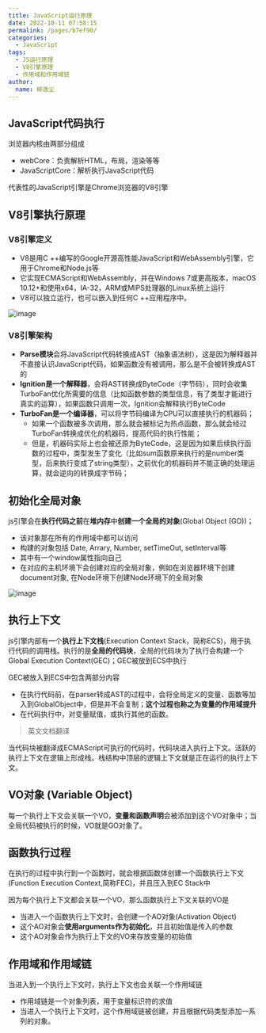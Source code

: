 ```yaml
---
title: JavaScript运行原理
date: 2022-10-11 07:58:15
permalink: /pages/b7ef90/
categories:
  - JavaScript
tags:
  - JS运行原理
  - V8引擎原理
  - 作用域和作用域链
author: 
  name: 柳逸尘
---
```


## JavaScript代码执行

浏览器内核由两部分组成

- webCore：负责解析HTML，布局，渲染等等
- JavaScriptCore：解析执行JavaScript代码

代表性的JavaScript引擎是Chrome浏览器的V8引擎

## V8引擎执行原理

### V8引擎定义

- V8是用C ++编写的Google开源高性能JavaScript和WebAssembly引擎，它用于Chrome和Node.js等
- 它实现ECMAScript和WebAssembly，并在Windows 7或更高版本，macOS 10.12+和使用x64，IA-32，ARM或MIPS处理器的Linux系统上运行
- V8可以独立运行，也可以嵌入到任何C ++应用程序中。

![image](https://cdn.staticaly.com/gh/liuyichens/blog_img@main/image.e3zpvwu03aw.webp)

### V8引擎架构

- **Parse模块**会将JavaScript代码转换成AST（抽象语法树），这是因为解释器并不直接认识JavaScript代码，如果函数没有被调用，那么是不会被转换成AST的
- **Ignition是一个解释器**，会将AST转换成ByteCode（字节码），同时会收集TurboFan优化所需要的信息（比如函数参数的类型信息，有了类型才能进行真实的运算），如果函数只调用一次，Ignition会解释执行ByteCode
- **TurboFan是一个编译器**，可以将字节码编译为CPU可以直接执行的机器码；
  - 如果一个函数被多次调用，那么就会被标记为热点函数，那么就会经过TurboFan转换成优化的机器码，提高代码的执行性能；
  - 但是，机器码实际上也会被还原为ByteCode，这是因为如果后续执行函数的过程中，类型发生了变化（比如sum函数原来执行的是number类型，后来执行变成了string类型），之前优化的机器码并不能正确的处理运算，就会逆向的转换成字节码；

## 初始化全局对象

js引擎会在**执行代码之前**在**堆内存**中**创建一个全局的对象**(Global Object  (GO))；

- 该对象那在所有的作用域中都可以访问
- 构建的对象包括 Date, Arrary, Number, setTimeOut, setInterval等
- 其中有一个window属性指向自己
- 在对应的主机环境下会创建对应的全局对象，例如在浏览器环境下创建document对象, 在Node环境下创建Node环境下的全局对象

![image](https://cdn.staticaly.com/gh/liuyichens/blog_img@main/image.sl5u6b5p7ww.webp)

## 执行上下文

js引擎内部有一个**执行上下文栈**(Execution Context Stack，简称ECS)，用于执行代码的调用栈。执行的是**全局的代码块**，全局的代码块为了执行会构建一个Global Execution Context(GEC)；GEC被放到ECS中执行

GEC被放入到ECS中包含两部分内容

- 在执行代码前，在parser转成AST的过程中，会将全局定义的变量、函数等加入到GlobalObject中，但是并不会复制；**这个过程也称之为变量的作用域提升**
- 在代码执行中，对变量赋值，或执行其他的函数。



> 英文文档翻译

当代码块被翻译成ECMAScript可执行的代码时，代码块进入执行上下文。活跃的执行上下文在逻辑上形成栈。栈结构中顶层的逻辑上下文就是正在运行的执行上下文。

## VO对象  (Variable Object)

每一个执行上下文会关联一个VO，**变量和函数声明**会被添加到这个VO对象中；当全局代码被执行的时候，VO就是GO对象了。





## 函数执行过程

在执行的过程中执行到一个函数时，就会根据函数体创建一个函数执行上下文(Function Execution Context,简称FEC)，并且压入到EC Stack中

因为每个执行上下文都会关联一个VO，那么函数执行上下文关联的VO是

- 当进入一个函数执行上下文时，会创建一个AO对象(Activation Object)
- 这个AO对象会**使用arguments作为初始化**，并且初始值是传入的参数
- 这个AO对象会作为执行上下文的VO来存放变量的初始值





## 作用域和作用域链

当进入到一个执行上下文时，执行上下文也会关联一个作用域链

- 作用域链是一个对象列表，用于变量标识符的求值
- 当进入一个执行上下文时，这个作用域链被创建，并且根据代码类型添加一系列的对象。
